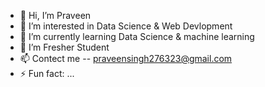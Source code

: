 - 👋 Hi, I’m Praveen
- 👀 I’m interested in Data Science & Web Devlopment
- 🌱 I’m currently learning Data Science & machine learning
- 💞️ I’m Fresher Student
- 📫 Contect me -- praveensingh276323@gmail.com
- ⚡ Fun fact: ...

<!---
PraveenRana75/PraveenRana75 is a ✨ special ✨ repository because its `README.md` (this file) appears on your GitHub profile.
You can click the Preview link to take a look at your changes.
--->
